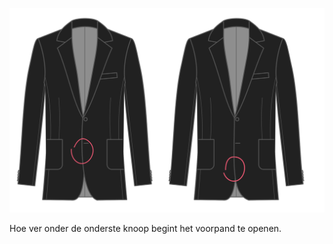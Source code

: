 
![Start uitsnijding vooraan](frontcutawaystart.svg)

Hoe ver onder de onderste knoop begint het voorpand te openen.

